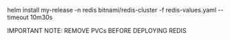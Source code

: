 helm install my-release -n redis bitnami/redis-cluster -f redis-values.yaml --timeout 10m30s

IMPORTANT NOTE:
    REMOVE PVCs BEFORE DEPLOYING REDIS